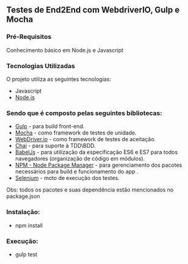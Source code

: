 ## Testes de End2End com WebdriverIO, Gulp e Mocha

### Pré-Requisitos
Conhecimento básico em Node.js e Javascript

### Tecnologias Utilizadas
O projeto utiliza as seguintes tecnologias:

* Javascript
* [Node.js](https://nodejs.org/)

### Sendo que é composto pelas seguintes bibliotecas:

* [Gulp](https://github.com/gulpjs/gulp) - para build front-end.
* [Mocha](https://mochajs.org/) - como framework de testes de unidade.
* [WebDriver.io](http://webdriver.io/) - como framework de testes de aceitação.
* [Chai](http://chaijs.com/) - para suporte à TDD\BDD.
* [BabelJs](https://babeljs.io/) - para utilização da especificação ES6 e ES7 para todos navegadores (organização de código em módulos).
* [NPM - Node Package Manager](https://www.npmjs.com/) - para gerenciamento dos pacotes necessários para build e funcionamento do app .
* [Selenium](https://www.npmjs.com/package/selenium-standalone) - moto de execução dos testes.

Obs: todos os pacotes e suas dependência estão mencionados no package.json

### Instalação:

* npm install

### Execução:

* gulp test
